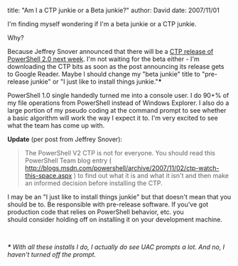 
title: "Am I a CTP junkie or a Beta junkie?"
author: David
date: 2007/11/01

<p>I'm finding myself wondering if I'm a beta junkie or a CTP junkie.</p> <p>Why?</p> <p>Because Jeffrey Snover announced that there will be a <a href="http://blogs.msdn.com/powershell/archive/2007/11/02/ctp-ctp-beta.aspx">CTP release of PowerShell 2.0 next week</a>. I'm not waiting for the beta either - I'm downloading the CTP bits as soon as the post announcing its release gets to Google Reader. Maybe I should change my "beta junkie" title to "pre-release junkie" or "I just like to install things junkie."<strong>*</strong></p> <p>PowerShell 1.0 single handedly turned me into a console user. I do 90+% of my file operations from PowerShell instead of Windows Explorer. I also do a large portion of my pseudo coding at the command prompt to see whether a basic algorithm will work the way I expect it to. I'm very excited to see what the team has come up with.</p> <p><strong>Update</strong> (per post from Jeffrey Snover):</p> <blockquote> <p>The PowerShell V2 CTP is not for everyone. You should read this PowerShell Team blog entry ( <a href="http://blogs.msdn.com/powershell/archive/2007/11/02/ctp-watch-this-space.aspx">http://blogs.msdn.com/powershell/archive/2007/11/02/ctp-watch-this-space.aspx</a> ) to find out what it is and what it isn't and then make an informed decision before installing the CTP.</p></blockquote> <p>I may be an "I just like to install things junkie" but that doesn't mean that you should be to. Be responsible with pre-release software. If you've got production code that relies on PowerShell behavior, etc. you should&nbsp;consider holding off on installing it on your development machine.</p> <p>&nbsp;</p> <p><em><strong>*</strong> With all these installs I do, I actually do see UAC prompts a lot. And no, I haven't turned off the prompt.</em></p>
